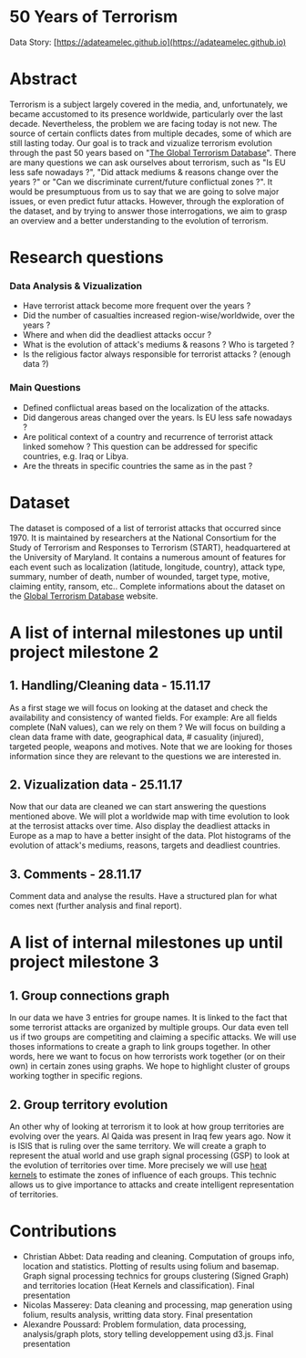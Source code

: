 # 50 Years of Terrorism

Data Story: [https://adateamelec.github.io](https://adateamelec.github.io)

# Abstract

Terrorism is a subject largely covered in the media, and, unfortunately, we became accustomed to its presence worldwide, particularly over the last decade. Nevertheless, the problem we are facing today is not new. The source of certain conflicts dates from multiple decades, some of which are still lasting today. Our goal is to track and vizualize terrorism evolution through the past 50 years based on "[The Global Terrorism Database](https://www.kaggle.com/START-UMD/gtd)". There are many questions we can ask ourselves about terrorism, such as "Is EU less safe nowadays ?", "Did attack mediums & reasons change over the years ?" or "Can we discriminate current/future conflictual zones ?". It would be presumptuous from us to say that we are going to solve major issues, or even predict futur attacks. However, through the exploration of the dataset, and by trying to answer those interrogations, we aim to grasp an overview and a better understanding to the evolution of terrorism.

# Research questions

### Data Analysis & Vizualization

- Have terrorist attack become more frequent over the years ?
- Did the number of casualties increased region-wise/worldwide, over the years ?
- Where and when did the deadliest attacks occur ?
- What is the evolution of attack's mediums & reasons ? Who is targeted ?
- Is the religious factor always responsible for terrorist attacks ? (enough data ?)

### Main Questions
- Defined conflictual areas based on the localization of the attacks.
- Did dangerous areas changed over the years. Is EU less safe nowadays ? 
- Are political context of a country and recurrence of terrorist attack linked somehow ? This question can be addressed for specific countries, e.g. Iraq or Libya.
- Are the threats in specific countries the same as in the past ?

# Dataset
The dataset is composed of a list of terrorist attacks that occurred since 1970. It is maintained by researchers at the National Consortium for the Study of Terrorism and Responses to Terrorism (START), headquartered at the University of Maryland. It contains a numerous amount of features for each event such as localization (latitude, longitude, country), attack type, summary, number of death, number of wounded, target type, motive, claiming entity, ransom, etc..
Complete informations about the dataset on the [Global Terrorism Database](http://start.umd.edu/gtd/about/) website.


# A list of internal milestones up until project milestone 2

## 1. Handling/Cleaning  data - 15.11.17
As a first stage we will focus on looking at the dataset and check the availability and consistency of wanted fields. For example: Are all fields complete (NaN values), can we rely on them ? We will focus on building a clean data frame with date, geographical data, # casuality (injured), targeted people, weapons and motives. Note that we are looking for thoses information since they are relevant to the questions we are interested in.

## 2. Vizualization data - 25.11.17
Now that our data are cleaned we can start answering the questions mentioned above. We will plot a worldwide map with time evolution to look at the terrosist attacks over time. Also display the deadliest attacks in Europe as a map to have a better insight of the data. Plot histograms of the evolution of attack's mediums, reasons, targets and deadliest countries.

## 3. Comments - 28.11.17
Comment data and analyse the results. Have a structured plan for what comes next (further analysis and final report).

# A list of internal milestones up until project milestone 3 

## 1. Group connections graph
In our data we have 3 entries for groupe names. It is linked to the fact that some terrorist attacks are organized by multiple groups. Our data even tell us if two groups are competiting and claiming a specific attacks. We will use thoses informations to create a graph to link groups together. In other words, here we want to focus on how terrorists work together (or on their own) in certain zones using graphs. We hope to highlight cluster of groups working togther in specific regions.

## 2. Group territory evolution
An other why of looking at terrorism it to look at how group territories are evolving over the years. Al Qaida was present in Iraq few years ago. Now it is ISIS that is ruling over the same territory. We will create a graph to represent the atual world and use graph signal processing (GSP) to look at the evolution of territories over time. More precisely we will use [heat kernels](https://en.wikipedia.org/wiki/Heat_kernel) to estimate the zones of influence of each groups. This technic allows us to give importance to attacks and create intelligent representation of territories.

# Contributions
- Christian Abbet: Data reading and cleaning. Computation of groups info, location and statistics. Plotting of results using folium and basemap. Graph signal processing technics for groups clustering (Signed Graph) and territories location (Heat Kernels and classification). Final presentation
- Nicolas Masserey: Data cleaning and processing, map generation using folium, results analysis, writting data story. Final presentation 
- Alexandre Poussard: Problem formulation, data processing, analysis/graph plots, story telling developpement using d3.js. Final presentation
